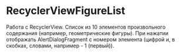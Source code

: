# RecyclerViewFigureList

Работа с RecyclerView. Список из 10 элементов произвольного содержания (например, геометрические фигуры). При нажатии отображать AlertDialogFragment с номером элемента (цифрой и, в скобках, словами, например - 1 (первый)). 

